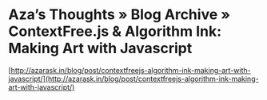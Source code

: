 <!--
id: 41217974
link: http://tumblr.atmos.org/post/41217974/azas-thoughts-blog-archive-contextfree-js
slug: azas-thoughts-blog-archive-contextfree-js
date: Sun Jul 06 2008 11:45:53 GMT-0700 (PDT)
publish: 2008-07-06
tags: 
title: Aza’s Thoughts  » Blog Archive   » ContextFree.js & Algorithm Ink: Making Art with Javascript
-->


Aza’s Thoughts  » Blog Archive   » ContextFree.js & Algorithm Ink: Making Art with Javascript
=============================================================================================

[http://azarask.in/blog/post/contextfreejs-algorithm-ink-making-art-with-javascript/](http://azarask.in/blog/post/contextfreejs-algorithm-ink-making-art-with-javascript/)

